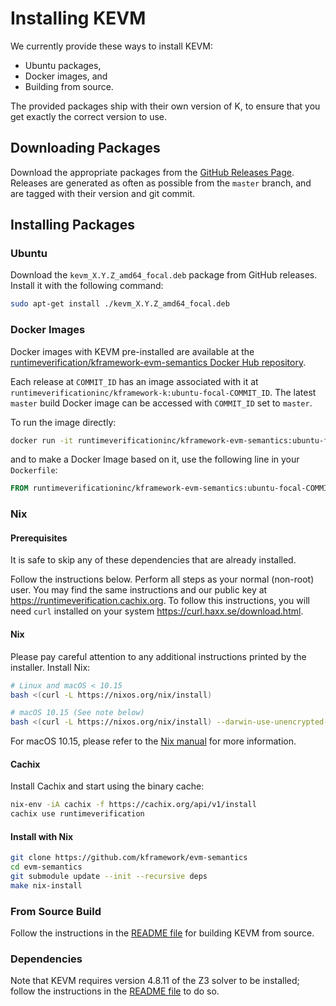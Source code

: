 Installing KEVM
===============

We currently provide these ways to install KEVM:

-   Ubuntu packages,
-   Docker images, and
-   Building from source.

The provided packages ship with their own version of K, to ensure that you get exactly the correct version to use.

Downloading Packages
--------------------

Download the appropriate packages from the [GitHub Releases Page](https://github.com/kframework/evm-semantics/releases).
Releases are generated as often as possible from the `master` branch, and are tagged with their version and git commit.

Installing Packages
-------------------

### Ubuntu

Download the `kevm_X.Y.Z_amd64_focal.deb` package from GitHub releases.
Install it with the following command:

```sh
sudo apt-get install ./kevm_X.Y.Z_amd64_focal.deb
```

### Docker Images

Docker images with KEVM pre-installed are available at the [runtimeverification/kframework-evm-semantics Docker Hub repository](https://hub.docker.com/repository/docker/runtimeverificationinc/kframework-evm-semantics).

Each release at `COMMIT_ID` has an image associated with it at `runtimeverificationinc/kframework-k:ubuntu-focal-COMMIT_ID`.
The latest `master` build Docker image can be accessed with `COMMIT_ID` set to `master`.

To run the image directly:

```sh
docker run -it runtimeverificationinc/kframework-evm-semantics:ubuntu-focal-COMMIT_ID
```

and to make a Docker Image based on it, use the following line in your `Dockerfile`:

```Dockerfile
FROM runtimeverificationinc/kframework-evm-semantics:ubuntu-focal-COMMIT_ID
```

### Nix

#### Prerequisites

It is safe to skip any of these dependencies that are already installed.

Follow the instructions below.
Perform all steps as your normal (non-root) user.
You may find the same instructions and our public key at <https://runtimeverification.cachix.org>.
To follow this instructions, you will need `curl` installed on your system <https://curl.haxx.se/download.html>.

#### Nix

Please pay careful attention to any additional instructions printed by the installer.
Install Nix:

```.sh
# Linux and macOS < 10.15
bash <(curl -L https://nixos.org/nix/install)

# macOS 10.15 (See note below)
bash <(curl -L https://nixos.org/nix/install) --darwin-use-unencrypted-nix-store-volume
```

For macOS 10.15, please refer to the [Nix manual](https://nixos.org/manual/nix/stable/#sect-macos-installation) for more information.

#### Cachix

Install Cachix and start using the binary cache:

```.sh
nix-env -iA cachix -f https://cachix.org/api/v1/install
cachix use runtimeverification
```

#### Install with Nix

```.sh
git clone https://github.com/kframework/evm-semantics
cd evm-semantics
git submodule update --init --recursive deps
make nix-install
```

### From Source Build

Follow the instructions in the [README file](https://github.com/kframework/evm-semantics) for building KEVM from source.

### Dependencies

Note that KEVM requires version 4.8.11 of the Z3 solver to be installed; follow
the instructions in the [README
file](https://github.com/kframework/evm-semantics) to do so.
